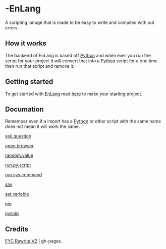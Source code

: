 # -EnLang
A scripting lanuge that is made to be easy to write and compiled with out errors.

## How it works
The backend of EnLang is based off [Python](https://www.python.org/) and when ever you run the script for your project it will convert that into a [Python](https://www.python.org/) script for a one time then run that script and remove it.

## Getting started
To get started with [EnLang](https://github.com/HttpAnimation/-EnLang) read [here](https://github.com/HttpAnimation/-EnLang/blob/main/Making%20a%20new%20project/README.md) to make your starting project.

## Documation
Remember even if a import has a [Python](https://www.python.org/) or other script with the same name does not mean it will work the same. 

[ask.question](https://github.com/HttpAnimation/-EnLang/blob/main/ask.question/README.md) 

[open.browser](https://github.com/HttpAnimation/-EnLang/blob/main/open.browser/README.md)

[random.value](https://github.com/HttpAnimation/-EnLang/blob/main/random.value/README.md)

[run.py.script](https://github.com/HttpAnimation/-EnLang/blob/main/run.py.script/MainSite.md)

[run.sys.command](https://github.com/HttpAnimation/-EnLang/blob/main/run.sys.command/BaseMD.md)

[say](https://github.com/HttpAnimation/-EnLang/blob/main/say/MainSite.md)

[set.variable](https://github.com/HttpAnimation/-EnLang/tree/main/set.variable)

[pip](https://github.com/HttpAnimation/-EnLang/tree/main/pip)

[pysnip](https://github.com/HttpAnimation/-EnLang/tree/main/pysnip)

## Credits
[FYC Rewrite V2](https://github.com/HttpAnimation/FYC-Rewrite-V2) | gh-pages.